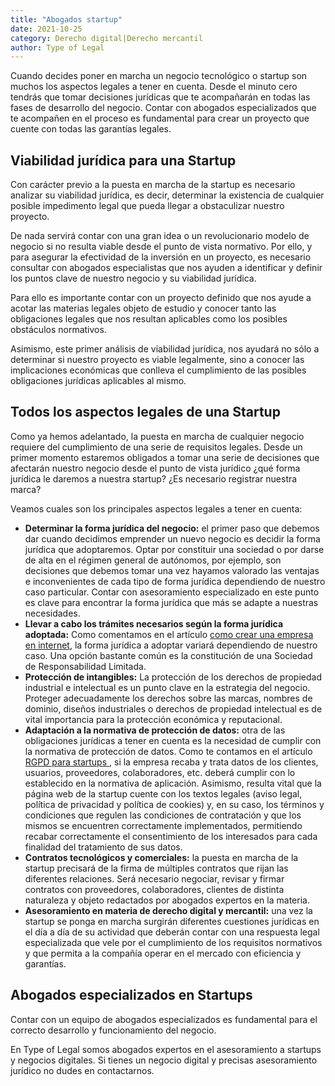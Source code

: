 ```yaml
---
title: "Abogados startup"
date: 2021-10-25
category: Derecho digital|Derecho mercantil
author: Type of Legal
---
```


Cuando decides poner en marcha un negocio tecnológico o startup son muchos los aspectos legales a tener en cuenta. Desde el minuto cero tendrás que tomar decisiones jurídicas que te acompañarán en todas las fases de desarrollo del negocio. Contar con abogados especializados que te acompañen en el proceso es fundamental para crear un proyecto que cuente con todas las garantías legales.

**Viabilidad jurídica para una Startup**
----------------------------------------

Con carácter previo a la puesta en marcha de la startup es necesario analizar su viabilidad jurídica, es decir, determinar la existencia de cualquier posible impedimento legal que pueda llegar a obstaculizar nuestro proyecto.

De nada servirá contar con una gran idea o un revolucionario modelo de negocio si no resulta viable desde el punto de vista normativo. Por ello, y para asegurar la efectividad de la inversión en un proyecto, es necesario  consultar con abogados especialistas que nos ayuden a identificar y definir los puntos clave de nuestro negocio y su viabilidad jurídica.

Para ello es importante contar con un proyecto definido que nos ayude a acotar las materias legales objeto de estudio y conocer tanto las obligaciones legales que nos resultan aplicables como los posibles obstáculos normativos.

Asimismo, este primer análisis de viabilidad jurídica, nos ayudará no sólo a determinar si nuestro proyecto es viable legalmente, sino a conocer las implicaciones económicas que conlleva el cumplimiento de las posibles obligaciones jurídicas aplicables al mismo.

**Todos los aspectos legales de una Startup**
---------------------------------------------

Como ya hemos adelantado, la puesta en marcha de cualquier negocio requiere del cumplimiento de una serie de requisitos legales. Desde un primer momento estaremos obligados a tomar una serie de decisiones que afectarán nuestro negocio desde el punto de vista jurídico ¿qué forma jurídica le daremos a nuestra startup? ¿Es necesario registrar nuestra marca?

Veamos cuales son los principales aspectos legales a tener en cuenta: 

*   **Determinar la forma jurídica del negocio:** el primer paso que debemos dar cuando decidimos emprender un nuevo negocio es decidir la forma jurídica que adoptaremos. Optar por constituir una sociedad o por darse de alta en el régimen general de autónomos, por ejemplo, son decisiones que debemos tomar una vez hayamos valorado las ventajas e inconvenientes de cada tipo de forma jurídica dependiendo de nuestro caso particular. Contar con asesoramiento especializado en este punto es clave para encontrar la forma jurídica que más se adapte a nuestras necesidades.
*   **Llevar a cabo los trámites necesarios según la forma jurídica adoptada:** Como comentamos en el artículo [como crear una empresa en internet](https://typeoflegal.com/como-crear-una-empresa-en-internet/), la forma jurídica a adoptar variará dependiendo de nuestro caso. Una opción bastante común es la constitución de una Sociedad de Responsabilidad Limitada.
*   **Protección de intangibles:** La protección de los derechos de propiedad industrial e intelectual es un punto clave en la estrategia del negocio. Proteger adecuadamente los derechos sobre las marcas, nombres de dominio, diseños industriales o derechos de propiedad intelectual es de vital importancia para la protección económica y reputacional.
*   **Adaptación a la normativa de protección de datos:** otra de las obligaciones jurídicas a tener en cuenta es la necesidad de cumplir con la normativa de protección de datos. Como te contamos en el artículo [RGPD para startups ,](https://typeoflegal.com/rgpd-para-startups/) si la empresa recaba y trata datos de los clientes, usuarios, proveedores, colaboradores, etc. deberá cumplir con lo establecido en la normativa de aplicación. Asimismo, resulta vital que la página web de la startup cuente con los textos legales (aviso legal, política de privacidad y política de cookies) y, en su caso, los términos y condiciones que regulen las condiciones de contratación y que los mismos se encuentren correctamente implementados, permitiendo recabar correctamente el consentimiento de los interesados para cada finalidad del tratamiento de sus datos.
*   **Contratos tecnológicos y comerciales:** la puesta en marcha de la startup precisará de la firma de múltiples contratos que rijan las diferentes relaciones. Será necesario negociar, revisar y firmar contratos con proveedores, colaboradores, clientes de distinta naturaleza y objeto redactados por abogados expertos en la materia.
*   **Asesoramiento en materia de derecho digital y mercantil:** una vez la startup se ponga en marcha surgirán diferentes cuestiones jurídicas en el día a día de su actividad que deberán contar con una respuesta legal especializada que vele por el cumplimiento de los requisitos normativos y que permita a la compañía operar en el mercado con eficiencia y garantías.

**Abogados especializados en Startups**
---------------------------------------

Contar con un equipo de abogados especializados es fundamental para el correcto desarrollo y funcionamiento del negocio.

En Type of Legal somos abogados expertos en el asesoramiento a startups y negocios digitales. Si tienes un negocio digital y precisas asesoramiento jurídico no dudes en contactarnos.
